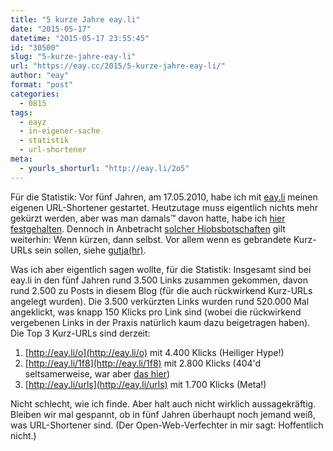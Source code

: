 ```yaml
---
title: "5 kurze Jahre eay.li"
date: "2015-05-17"
datetime: "2015-05-17 23:55:45"
id: "30500"
slug: "5-kurze-jahre-eay-li"
url: "https://eay.cc/2015/5-kurze-jahre-eay-li/"
author: "eay"
format: "post"
categories:
  - 0815
tags:
  - eayz
  - in-eigener-sache
  - statistik
  - url-shortener
meta:
  - yourls_shorturl: "http://eay.li/2o5"
---
```


Für die Statistik: Vor fünf Jahren, am 17.05.2010, habe ich mit [eay.li](http://eay.li/) meinen eigenen URL-Shortener gestartet. Heutzutage muss eigentlich nichts mehr gekürzt werden, aber was man damals™ davon hatte, habe ich [hier festgehalten](//eay.cc/2011/ueber-eay-li-und-eigene-url-shortener/). Dennoch in Anbetracht [solcher Hiobsbotschaften](http://om8.de/affiliate-marketing/verkuerzer-bitly-wandelt-links-heimlich-in-affiliate-urls-um-241/) gilt weiterhin: Wenn kürzen, dann selbst. Vor allem wenn es gebrandete Kurz-URLs sein sollen, siehe [gutja(hr)](https://twitter.com/gutjahr/status/600181528996392960).

Was ich aber eigentlich sagen wollte, für die Statistik: Insgesamt sind bei eay.li in den fünf Jahren rund 3.500 Links zusammen gekommen, davon rund 2.500 zu Posts in diesem Blog (für die auch rückwirkend Kurz-URLs angelegt wurden). Die 3.500 verkürzten Links wurden rund 520.000 Mal angeklickt, was knapp 150 Klicks pro Link sind (wobei die rückwirkend vergebenen Links in der Praxis natürlich kaum dazu beigetragen haben). Die Top 3 Kurz-URLs sind derzeit:

1. [http://eay.li/o](http://eay.li/o) mit 4.400 Klicks (Heiliger Hype!)
2. [http://eay.li/1f8](http://eay.li/1f8) mit 2.800 Klicks (404'd seltsamerweise, war aber [das hier](http://www.huffingtonpost.com/2012/01/06/beezow-doo-doo-zopittybop_n_1190410.html))
3. [http://eay.li/urls](http://eay.li/urls) mit 1.700 Klicks (Meta!)

Nicht schlecht, wie ich finde. Aber halt auch nicht wirklich aussagekräftig. Bleiben wir mal gespannt, ob in fünf Jahren überhaupt noch jemand weiß, was URL-Shortener sind. (Der Open-Web-Verfechter in mir sagt: Hoffentlich nicht.)
